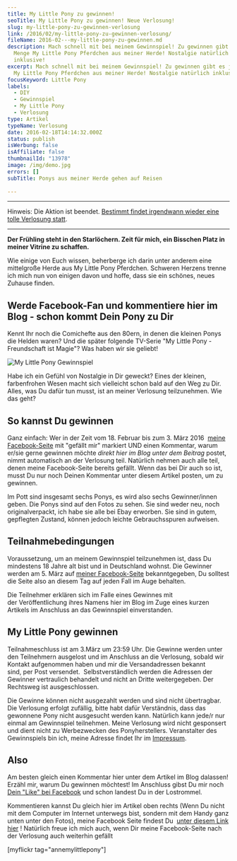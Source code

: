 ```yaml
---
title: My Little Pony zu gewinnen!
seoTitle: My Little Pony zu gewinnen! Neue Verlosung!
slug: my-little-pony-zu-gewinnen-verlosung
link: /2016/02/my-little-pony-zu-gewinnen-verlosung/
fileName: 2016-02---my-little-pony-zu-gewinnen.md
description: Mach schnell mit bei meinem Gewinnspiel! Zu gewinnen gibt es jede
  Menge My Little Pony Pferdchen aus meiner Herde! Nostalgie natürlich
  inklusive!
excerpt: Mach schnell mit bei meinem Gewinnspiel! Zu gewinnen gibt es jede Menge
  My Little Pony Pferdchen aus meiner Herde! Nostalgie natürlich inklusive!
focusKeyword: Little Pony
labels:
  - DIY
  - Gewinnspiel
  - My Little Pony
  - Verlosung
type: Artikel
typeName: Verlosung
date: 2016-02-18T14:14:32.000Z
status: publish
isWerbung: false
isAffiliate: false
thumbnailId: "13978"
image: /img/demo.jpg
errors: []
subTitle: Ponys aus meiner Herde gehen auf Reisen
  
---
```


<hr />

Hinweis: Die Aktion ist beendet.
[Bestimmt findet irgendwann wieder eine tolle Verlosung statt](/tag/verlosung/).

<hr />

**Der Frühling steht in den Starlöchern. Zeit für mich, ein Bisschen Platz in
meiner Vitrine zu schaffen.**

Wie einige von Euch wissen, beherberge ich darin unter anderem eine mittelgroße
Herde aus My Little Pony Pferdchen. Schweren Herzens trenne ich mich nun von
einigen davon und hoffe, dass sie ein schönes, neues Zuhause finden.

## Werde Facebook-Fan und kommentiere hier im Blog - schon kommt Dein Pony zu Dir

Kennt Ihr noch die Comichefte aus den 80ern, in denen die kleinen Ponys die
Helden waren? Und die später folgende TV-Serie "My Little Pony - Freundschaft
ist Magie"? Was haben wir sie geliebt!

![My Little Pony Gewinnspiel](http://cardamonchai.com/wp-content/uploads/2016/02/24476198774_eee27d7c6e_z-640x427.jpg "My Little Pony Gewinnspiel")

Habe ich ein Gefühl von Nostalgie in Dir geweckt? Eines der kleinen,
farbenfrohen Wesen macht sich vielleicht schon bald auf den Weg zu Dir. Alles,
was Du dafür tun musst, ist an meiner Verlosung teilzunehmen. Wie das geht?

## So kannst Du gewinnen

Ganz einfach: Wer in der Zeit vom 18. Februar bis zum 3. März 2016 
[meine Facebook-Seite](https://www.facebook.com/cardamonchai) mit "gefällt mir"
markiert UND einen Kommentar, warum er/sie gerne gewinnen möchte _direkt hier im
Blog unter dem Beitrag_ postet, nimmt automatisch an der Verlosung teil.
Natürlich nehmen auch alle teil, denen meine Facebook-Seite bereits gefällt.
Wenn das bei Dir auch so ist, musst Du nur noch Deinen Kommentar unter diesem
Artikel posten, um zu gewinnen.

Im Pott sind insgesamt sechs Ponys, es wird also sechs Gewinner/innen geben. Die
Ponys sind auf den Fotos zu sehen. Sie sind weder neu, noch originalverpackt,
ich habe sie alle bei Ebay erworben. Sie sind in gutem, gepflegten Zustand,
können jedoch leichte Gebrauchsspuren aufweisen.

## Teilnahmebedingungen

Voraussetzung, um an meinem Gewinnspiel teilzunehmen ist, dass Du mindestens 18
Jahre alt bist und in Deutschland wohnst. Die Gewinner werden am 5. März auf
[meiner Facebook-Seite](https://www.facebook.com/cardamonchai) bekanntgegeben,
Du solltest die Seite also an diesem Tag auf jeden Fall im Auge behalten.

Die Teilnehmer erklären sich im Falle eines Gewinnes mit der Veröffentlichung
ihres Namens hier im Blog im Zuge eines kurzen Artikels im Anschluss an das
Gewinnspiel einverstanden.

## My Little Pony gewinnen

Teilnahmeschluss ist am 3.März um 23:59 Uhr. Die Gewinne werden unter den
Teilnehmern ausgelost und im Anschluss an die Verlosung, sobald wir Kontakt
aufgenommen haben und mir die Versandadressen bekannt sind, per Post versendet.
 Selbstverständlich werden die Adressen der Gewinner vertraulich behandelt und
nicht an Dritte weitergegeben. Der Rechtsweg ist ausgeschlossen.

Die Gewinne können nicht ausgezahlt werden und sind nicht übertragbar. Die
Verlosung erfolgt zufällig, bitte habt dafür Verständnis, dass das gewonnene
Pony nicht ausgesucht werden kann. Natürlich kann jede/r nur einmal am
Gewinnspiel teilnehmen. Meine Verlosung wird nicht gesponsert und dient nicht zu
Werbezwecken des Ponyherstellers. Veranstalter des Gewinnspiels bin ich, meine
Adresse findet Ihr im [Impressum](/impressum/).

## Also

Am besten gleich einen Kommentar hier unter dem Artikel im Blog dalassen! Erzähl
mir, warum Du gewinnen möchtest! Im Anschluss gibst Du mir noch
[Dein "Like" bei Facebook](https://www.facebook.com/cardamonchai) und schon
landest Du in der Lostrommel.

Kommentieren kannst Du gleich hier im Artikel oben rechts (Wenn Du nicht mit dem
Computer im Internet unterwegs bist, sondern mit dem Handy ganz unten unter den
Fotos), meine Facebook Seite findest Du 
[unter diesem Link hier](https://www.facebook.com/cardamonchai) ! Natürlich
freue ich mich auch, wenn Dir meine Facebook-Seite nach der Verlosung auch
weiterhin gefällt

[myflickr tag="annemylittlepony"]

  